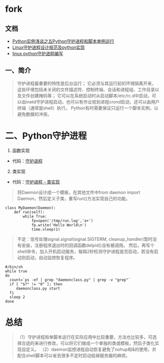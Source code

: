 
# fork

## 文档
- [Python实例浅谈之五Python守护进程和脚本单例运行](http://blog.csdn.net/taiyang1987912/article/details/44850999)
- [Linux守护进程设计规范及python实现](http://blog.csdn.net/dysj4099/article/details/18219411)
- [linux python守护进程编写](http://blog.csdn.net/mr_jj_lian/article/details/7252222)

## 一、简介
> 守护进程最重要的特性是后台运行；
> 它必须与其运行前的环境隔离开来，这些环境包括未关闭的文件描述符、控制终端、会话和进程组、工作目录以及文件创建掩码等；
> 它可以在系统启动时从启动脚本/etc/rc.d中启动，可以由inetd守护进程启动，也可以有作业规划进程crond启动，还可以由用户终端（通常是shell）执行。
> Python有时需要保证只运行一个脚本实例，以避免数据的冲突。 

# 二、Python守护进程
1. 函数实现
- 代码：[守护进程](https://github.com/yc19890920/python_learn/tree/master/Process-Thread-Coroutine/Process/1.os.fork.md)

2. 类实现
- 代码：[守护进程 - 类实现](https://github.com/yc19890920/python_learn/tree/master/Process-Thread-Coroutine/Process/2.Multiprocessing.Process.md)
> 将Daemon设计成一个模板，在其他文件中from daemon import Daemon，然后定义子类，重写run()方法实现自己的功能。

```
class MyDaemon(Daemon):  
    def run(self):  
        while True:  
            fp=open('/tmp/run.log','a+')  
            fp.write('Hello World\n')  
            time.sleep(1)  
```
> 不足：信号处理signal.signal(signal.SIGTERM, cleanup_handler)暂时没有安装，注册程序退出时的回调函数delpid()没有被调用。
> 然后，再写个shell命令，加入开机启动服务，每隔2秒检测守护进程是否启动，若没有启动则启动，自动监控恢复程序。   
```
#/bin/sh  
while true  
do  
  count=`ps -ef | grep "daemonclass.py" | grep -v "grep"`  
  if [ "$?" != "0" ]; then  
     daemonclass.py start  
  fi  
  sleep 2  
done  
```


# 总结
> （1）守护进程和单脚本运行在实际应用中比较重要，方法也比较多，可选择合适的来进行修改，可以将它们做成一个单独的类或模板，然后子类化实现自定义。
> （2）daemon监控进程自动恢复避免了nohup和&的使用，并配合shell脚本可以省去很多不定时启动挂掉服务器的麻烦。

